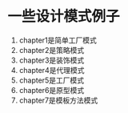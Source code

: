 # 一些设计模式例子
1. chapter1是简单工厂模式
2. chapter2是策略模式
3. chapter3是装饰模式
4. chapter4是代理模式
5. chapter5是工厂模式
6. chapter6是原型模式
7. chapter7是模板方法模式
